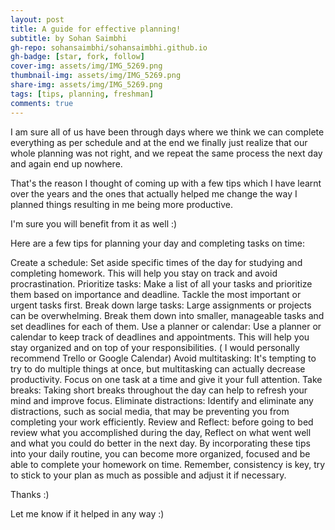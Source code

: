 ```yaml
---
layout: post
title: A guide for effective planning!
subtitle: by Sohan Saimbhi
gh-repo: sohansaimbhi/sohansaimbhi.github.io
gh-badge: [star, fork, follow]
cover-img: assets/img/IMG_5269.png
thumbnail-img: assets/img/IMG_5269.png
share-img: assets/img/IMG_5269.png
tags: [tips, planning, freshman]
comments: true
---
```

I am sure all of us have been through days where we think we can complete everything as per schedule and at the end we finally just realize that our whole planning was not right, and we repeat the same process the next day and again end up nowhere.

That's the reason I thought of coming up with a few tips which I have learnt over the years and the ones that actually helped me change the way I planned things resulting in me being more productive.

I'm sure you will benefit from it as well :)

Here are a few tips for planning your day and completing tasks on time:

Create a schedule: Set aside specific times of the day for studying and completing homework. This will help you stay on track and avoid procrastination.
Prioritize tasks: Make a list of all your tasks and prioritize them based on importance and deadline. Tackle the most important or urgent tasks first.
Break down large tasks: Large assignments or projects can be overwhelming. Break them down into smaller, manageable tasks and set deadlines for each of them.
Use a planner or calendar: Use a planner or calendar to keep track of deadlines and appointments. This will help you stay organized and on top of your responsibilities. ( I would personally recommend Trello or Google Calendar)
Avoid multitasking: It's tempting to try to do multiple things at once, but multitasking can actually decrease productivity. Focus on one task at a time and give it your full attention.
Take breaks: Taking short breaks throughout the day can help to refresh your mind and improve focus.
Eliminate distractions: Identify and eliminate any distractions, such as social media, that may be preventing you from completing your work efficiently.
Review and Reflect: before going to bed review what you accomplished during the day, Reflect on what went well and what you could do better in the next day.
By incorporating these tips into your daily routine, you can become more organized, focused and be able to complete your homework on time. Remember, consistency is key, try to stick to your plan as much as possible and adjust it if necessary.

Thanks :)

Let me know if it helped in any way :)
